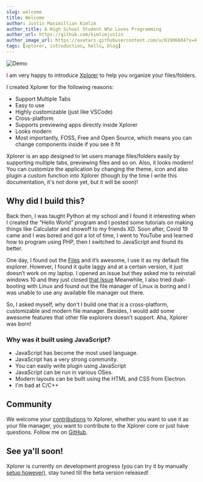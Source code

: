 ```yaml
---
slug: welcome
title: Welcome
author: Justin Maximillian Kimlim
author_title: A High School Student Who Loves Programming
author_url: https://github.com/kimlimjustin
author_image_url: https://avatars.githubusercontent.com/u/61906684?v=4
tags: [xplorer, introduction, hello, blog]
---
```

![Demo](https://camo.githubusercontent.com/7c638a81d598d3ebccdf5d4b213b7b88950fb2d186ef28796826014a671029c7/68747470733a2f2f64726976652e676f6f676c652e636f6d2f75633f6578706f72743d766965772669643d3153427555633042684334396472754a776e6457326d61625339616d546f73705a)

I am very happy to introduce [Xplorer](https://xplorer.vercel.app) to help you organize your files/folders.

I created Xplorer for the following reasons:
* Support Multiple Tabs
* Easy to use
* Highly customizable (just like VSCode)
* Cross-platform
* Supports previewing apps directly inside Xplorer
* Looks modern
* Most importantly, FOSS, Free and Open Source, which means you can change components inside if you see it fit

Xplorer is an app designed to let users manage files/folders easily by supporting multiple tabs, previewing files and so on. Also, it looks modern! You can customize the application by changing the theme, icon and also plugin a custom function into Xplorer (though by the time I write this documentation, it's not done yet, but it will be soon)!

## Why did I build this?

Back then, I was taught Python at my school and I found it interesting when I created the “Hello World” program and I posted  some tutorials on making things like Calculator and showoff to my friends XD. Soon after, Covid 19 came and I was bored and got a lot of time, I went to YouTube and learned how to program using PHP, then I switched to JavaScript and found its better. 

One day, I found out the [Files](https://files-community.github.io/) and it’s awesome, I use it as my default file explorer. However, I found it quite laggy and at a certain version, it just doesn’t work on my laptop. I opened an issue but they asked me to reinstall windows 10 and they just closed [that Issue](https://github.com/files-community/Files/issues/4287) Meanwhile, I also tried dual-booting with Linux and found out the file manager of Linux is boring and I was unable to use any available file manager out there.

So, I asked myself, why don’t I build one that is a cross-platform, customizable and modern file manager. Besides, I would add some awesome features that other file explorers doesn’t support. Aha, Xplorer was born!

### Why was it built using JavaScript?
- JavaScript has become the most used language.
- JavaScript has a very strong community.
- You can easily write plugin using JavaScript
- JavaScript can be run in various OSes.
- Modern layouts can be built using the HTML and CSS from Electron.
- I'm bad at C/C++

## Community
We welcome your [contributions](https://xplorer.vercel.app/community/Contributing/) to Xplorer, whether you want to use it as your file manager, you want to contribute to the Xplorer core or just have questions. Follow me on [GitHub](https://github.com/kimlimjustin).

## See ya'll soon!
Xplorer is currently on development progress (you can try it by manually [setup however](https://xplorer.vercel.app/community/Contributing/#working-on-xplorer-code)), stay tuned till the beta version released!
